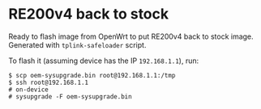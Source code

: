 # RE200v4 back to stock

Ready to flash image from OpenWrt to put RE200v4 back to stock image. Generated
with `tplink-safeloader` script.

To flash it (assuming device has the IP `192.168.1.1`), run:

```
$ scp oem-sysupgrade.bin root@192.168.1.1:/tmp
$ ssh root@192.168.1.1
# on-device
# sysupgrade -F oem-sysupgrade.bin
```
